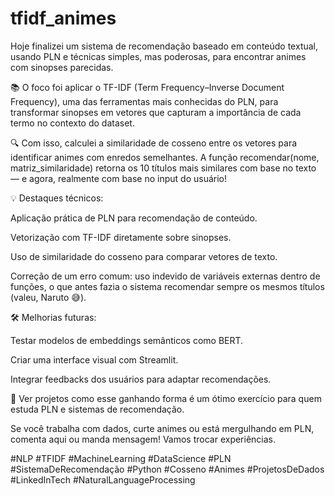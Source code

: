 # tfidf_animes

Hoje finalizei um sistema de recomendação baseado em conteúdo textual, usando PLN e técnicas simples, mas poderosas, para encontrar animes com sinopses parecidas.

📚 O foco foi aplicar o TF-IDF (Term Frequency–Inverse Document Frequency), uma das ferramentas mais conhecidas do PLN, para transformar sinopses em vetores que capturam a importância de cada termo no contexto do dataset.

🔍 Com isso, calculei a similaridade de cosseno entre os vetores para identificar animes com enredos semelhantes. A função recomendar(nome, matriz_similaridade) retorna os 10 títulos mais similares com base no texto — e agora, realmente com base no input do usuário!

💡 Destaques técnicos:

Aplicação prática de PLN para recomendação de conteúdo.

Vetorização com TF-IDF diretamente sobre sinopses.

Uso de similaridade do cosseno para comparar vetores de texto.

Correção de um erro comum: uso indevido de variáveis externas dentro de funções, o que antes fazia o sistema recomendar sempre os mesmos títulos (valeu, Naruto 😅).

🛠️ Melhorias futuras:

Testar modelos de embeddings semânticos como BERT.

Criar uma interface visual com Streamlit.

Integrar feedbacks dos usuários para adaptar recomendações.

🚀 Ver projetos como esse ganhando forma é um ótimo exercício para quem estuda PLN e sistemas de recomendação.

Se você trabalha com dados, curte animes ou está mergulhando em PLN, comenta aqui ou manda mensagem! Vamos trocar experiências.

#NLP #TFIDF #MachineLearning #DataScience #PLN #SistemaDeRecomendação #Python #Cosseno #Animes #ProjetosDeDados #LinkedInTech #NaturalLanguageProcessing
